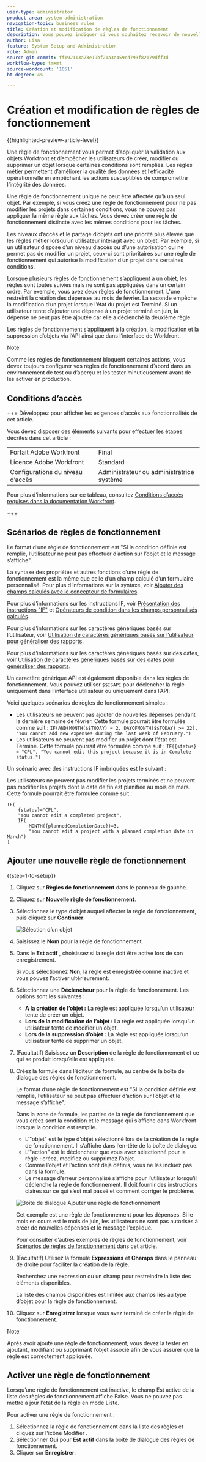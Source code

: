 ```yaml
---
user-type: administrator
product-area: system-administration
navigation-topic: business rules
title: Création et modification de règles de fonctionnement
description: Vous pouvez indiquer si vous souhaitez recevoir de nouvelles fonctionnalités Workfront sur une base mensuelle ou trimestrielle.
author: Lisa
feature: System Setup and Administration
role: Admin
source-git-commit: ff192113a73e19bf21a3e459cd793f82179dff3d
workflow-type: tm+mt
source-wordcount: '1051'
ht-degree: 4%

---
```


# Création et modification de règles de fonctionnement

{{highlighted-preview-article-level}}

Une règle de fonctionnement vous permet d’appliquer la validation aux objets Workfront et d’empêcher les utilisateurs de créer, modifier ou supprimer un objet lorsque certaines conditions sont remplies. Les règles métier permettent d’améliorer la qualité des données et l’efficacité opérationnelle en empêchant les actions susceptibles de compromettre l’intégrité des données.

Une règle de fonctionnement unique ne peut être affectée qu’à un seul objet. Par exemple, si vous créez une règle de fonctionnement pour ne pas modifier les projets dans certaines conditions, vous ne pouvez pas appliquer la même règle aux tâches. Vous devez créer une règle de fonctionnement distincte avec les mêmes conditions pour les tâches.

Les niveaux d’accès et le partage d’objets ont une priorité plus élevée que les règles métier lorsqu’un utilisateur interagit avec un objet. Par exemple, si un utilisateur dispose d’un niveau d’accès ou d’une autorisation qui ne permet pas de modifier un projet, ceux-ci sont prioritaires sur une règle de fonctionnement qui autorise la modification d’un projet dans certaines conditions.

Lorsque plusieurs règles de fonctionnement s’appliquent à un objet, les règles sont toutes suivies mais ne sont pas appliquées dans un certain ordre. Par exemple, vous avez deux règles de fonctionnement. L&#39;une restreint la création des dépenses au mois de février. La seconde empêche la modification d’un projet lorsque l’état du projet est Terminé. Si un utilisateur tente d’ajouter une dépense à un projet terminé en juin, la dépense ne peut pas être ajoutée car elle a déclenché la deuxième règle.

Les règles de fonctionnement s’appliquent à la création, la modification et la suppression d’objets via l’API ainsi que dans l’interface de Workfront.

>[!NOTE]
>
>Comme les règles de fonctionnement bloquent certaines actions, vous devez toujours configurer vos règles de fonctionnement d’abord dans un environnement de test ou d’aperçu et les tester minutieusement avant de les activer en production.

## Conditions d’accès

+++ Développez pour afficher les exigences d’accès aux fonctionnalités de cet article.

Vous devez disposer des éléments suivants pour effectuer les étapes décrites dans cet article :

<table style="table-layout:auto"> 
 <col> 
 <col> 
 <tbody> 
  <tr> 
   <td>Forfait Adobe Workfront</td> 
   <td>Final</td> 
  </tr> 
  <tr> 
   <td>Licence Adobe Workfront</td> 
   <td>Standard</td> 
  </tr> 
  <tr> 
   <td>Configurations du niveau d’accès</td> 
   <td>Administrateur ou administratrice système</td> 
  </tr>  
 </tbody> 
</table>

Pour plus d’informations sur ce tableau, consultez [Conditions d’accès requises dans la documentation Workfront](/help/quicksilver/administration-and-setup/add-users/access-levels-and-object-permissions/access-level-requirements-in-documentation.md).

+++

## Scénarios de règles de fonctionnement

Le format d’une règle de fonctionnement est &quot;SI la condition définie est remplie, l’utilisateur ne peut pas effectuer d’action sur l’objet et le message s’affiche&quot;.

La syntaxe des propriétés et autres fonctions d’une règle de fonctionnement est la même que celle d’un champ calculé d’un formulaire personnalisé. Pour plus d’informations sur la syntaxe, voir [Ajouter des champs calculés avec le concepteur de formulaires](/help/quicksilver/administration-and-setup/customize-workfront/create-manage-custom-forms/form-designer/design-a-form/add-a-calculated-field.md).

Pour plus d’informations sur les instructions IF, voir [Présentation des instructions &quot;IF&quot;](/help/quicksilver/reports-and-dashboards/reports/calc-cstm-data-reports/if-statements-overview.md) et [Opérateurs de condition dans les champs personnalisés calculés](/help/quicksilver/reports-and-dashboards/reports/calc-cstm-data-reports/condition-operators-calculated-custom-expressions.md).

Pour plus d’informations sur les caractères génériques basés sur l’utilisateur, voir [Utilisation de caractères génériques basés sur l’utilisateur pour généraliser des rapports](/help/quicksilver/reports-and-dashboards/reports/reporting-elements/use-user-based-wildcards-generalize-reports.md).

Pour plus d’informations sur les caractères génériques basés sur des dates, voir [Utilisation de caractères génériques basés sur des dates pour généraliser des rapports](/help/quicksilver/reports-and-dashboards/reports/reporting-elements/use-date-based-wildcards-generalize-reports.md).

Un caractère générique API est également disponible dans les règles de fonctionnement. Vous pouvez utiliser `$$ISAPI` pour déclencher la règle uniquement dans l’interface utilisateur ou uniquement dans l’API.

Voici quelques scénarios de règles de fonctionnement simples :

* Les utilisateurs ne peuvent pas ajouter de nouvelles dépenses pendant la dernière semaine de février. Cette formule pourrait être formulée comme suit : `IF(AND(MONTH($$TODAY) = 2, DAYOFMONTH($$TODAY) >= 22), "You cannot add new expenses during the last week of February.")`
* Les utilisateurs ne peuvent pas modifier un projet dont l’état est Terminé. Cette formule pourrait être formulée comme suit : `IF({status} = "CPL", "You cannot edit this project because it is in Complete status.")`

Un scénario avec des instructions IF imbriquées est le suivant :

Les utilisateurs ne peuvent pas modifier les projets terminés et ne peuvent pas modifier les projets dont la date de fin est planifiée au mois de mars. Cette formule pourrait être formulée comme suit :

```
IF(
    {status}="CPL",
    "You cannot edit a completed project",
    IF(
        MONTH({plannedCompletionDate})=3,
        "You cannot edit a project with a planned completion date in March")
)
```

## Ajouter une nouvelle règle de fonctionnement

{{step-1-to-setup}}

1. Cliquez sur **Règles de fonctionnement** dans le panneau de gauche.
1. Cliquez sur **Nouvelle règle de fonctionnement**.
1. Sélectionnez le type d’objet auquel affecter la règle de fonctionnement, puis cliquez sur **Continuer**.

   ![Sélection d’un objet](assets/object-for-business-rule2.png)

1. Saisissez le **Nom** pour la règle de fonctionnement.
1. Dans le **Est actif** , choisissez si la règle doit être active lors de son enregistrement.

   Si vous sélectionnez **Non**, la règle est enregistrée comme inactive et vous pouvez l’activer ultérieurement.

1. Sélectionnez une **Déclencheur** pour la règle de fonctionnement. Les options sont les suivantes :

   * **A la création de l’objet :** La règle est appliquée lorsqu’un utilisateur tente de créer un objet.
   * **Lors de la modification de l’objet :** La règle est appliquée lorsqu’un utilisateur tente de modifier un objet.
   * **Lors de la suppression d’objet :** La règle est appliquée lorsqu’un utilisateur tente de supprimer un objet.

1. (Facultatif) Saisissez un **Description** de la règle de fonctionnement et ce qui se produit lorsqu’elle est appliquée.
1. Créez la formule dans l’éditeur de formule, au centre de la boîte de dialogue des règles de fonctionnement.

   Le format d’une règle de fonctionnement est &quot;SI la condition définie est remplie, l’utilisateur ne peut pas effectuer d’action sur l’objet et le message s’affiche&quot;.

   Dans la zone de formule, les parties de la règle de fonctionnement que vous créez sont la condition et le message qui s’affiche dans Workfront lorsque la condition est remplie.

   * L’&quot;objet&quot; est le type d’objet sélectionné lors de la création de la règle de fonctionnement. Il s’affiche dans l’en-tête de la boîte de dialogue.
   * L’&quot;action&quot; est le déclencheur que vous avez sélectionné pour la règle : créez, modifiez ou supprimez l’objet.
   * Comme l’objet et l’action sont déjà définis, vous ne les incluez pas dans la formule.
   * Le message d’erreur personnalisé s’affiche pour l’utilisateur lorsqu’il déclenche la règle de fonctionnement. Il doit fournir des instructions claires sur ce qui s’est mal passé et comment corriger le problème.

   ![Boîte de dialogue Ajouter une règle de fonctionnement](assets/add-business-rule-dialog-no-ai-button.png)

   Cet exemple est une règle de fonctionnement pour les dépenses. Si le mois en cours est le mois de juin, les utilisateurs ne sont pas autorisés à créer de nouvelles dépenses et le message l’explique.

   Pour consulter d’autres exemples de règles de fonctionnement, voir [Scénarios de règles de fonctionnement](#scenarios-for-business-rules) dans cet article.

1. (Facultatif) Utilisez la formule **Expressions** et **Champs** dans le panneau de droite pour faciliter la création de la règle.

   Recherchez une expression ou un champ pour restreindre la liste des éléments disponibles.

   La liste des champs disponibles est limitée aux champs liés au type d’objet pour la règle de fonctionnement.

1. Cliquez sur **Enregistrer** lorsque vous avez terminé de créer la règle de fonctionnement.

>[!NOTE]
>
>Après avoir ajouté une règle de fonctionnement, vous devez la tester en ajoutant, modifiant ou supprimant l’objet associé afin de vous assurer que la règle est correctement appliquée.

## Activer une règle de fonctionnement

Lorsqu’une règle de fonctionnement est inactive, le champ Est active de la liste des règles de fonctionnement affiche False. Vous ne pouvez pas mettre à jour l’état de la règle en mode Liste.

Pour activer une règle de fonctionnement :

1. Sélectionnez la règle de fonctionnement dans la liste des règles et cliquez sur l&#39;icône Modifier .
1. Sélectionner **Oui** pour **Est actif** dans la boîte de dialogue des règles de fonctionnement.
1. Cliquer sur **Enregistrer**.
